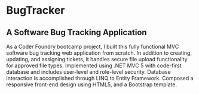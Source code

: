 # BugTracker
## A Software Bug Tracking Application

As a Coder Foundry bootcamp project, I built this fully functional MVC software bug tracking web application from scratch. 
In addition to creating, updating, and assigning tickets, it handles secure file upload functionality for approved file types. 
Implemented using .NET MVC 5 with code-first database and includes user-level and role-level security. 
Database interaction is accomplished through LINQ to Entity Framework. 
Composed a responsive front-end design using HTML5, and a Bootstrap template. 
